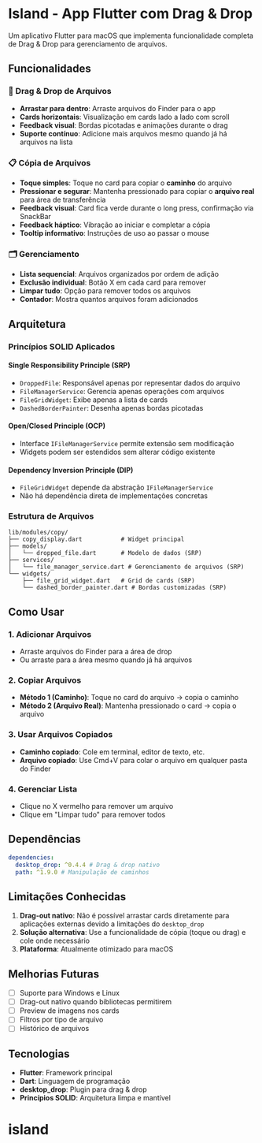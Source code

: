 # Island - App Flutter com Drag & Drop

Um aplicativo Flutter para macOS que implementa funcionalidade completa de Drag & Drop para gerenciamento de arquivos.

## Funcionalidades

### 🎯 Drag & Drop de Arquivos

- **Arrastar para dentro**: Arraste arquivos do Finder para o app
- **Cards horizontais**: Visualização em cards lado a lado com scroll
- **Feedback visual**: Bordas picotadas e animações durante o drag
- **Suporte contínuo**: Adicione mais arquivos mesmo quando já há arquivos na lista

### 📋 Cópia de Arquivos

- **Toque simples**: Toque no card para copiar o **caminho** do arquivo
- **Pressionar e segurar**: Mantenha pressionado para copiar o **arquivo real** para área de transferência
- **Feedback visual**: Card fica verde durante o long press, confirmação via SnackBar
- **Feedback háptico**: Vibração ao iniciar e completar a cópia
- **Tooltip informativo**: Instruções de uso ao passar o mouse

### 🗂️ Gerenciamento

- **Lista sequencial**: Arquivos organizados por ordem de adição
- **Exclusão individual**: Botão X em cada card para remover
- **Limpar tudo**: Opção para remover todos os arquivos
- **Contador**: Mostra quantos arquivos foram adicionados

## Arquitetura

### Princípios SOLID Aplicados

#### Single Responsibility Principle (SRP)

- `DroppedFile`: Responsável apenas por representar dados do arquivo
- `FileManagerService`: Gerencia apenas operações com arquivos
- `FileGridWidget`: Exibe apenas a lista de cards
- `DashedBorderPainter`: Desenha apenas bordas picotadas

#### Open/Closed Principle (OCP)

- Interface `IFileManagerService` permite extensão sem modificação
- Widgets podem ser estendidos sem alterar código existente

#### Dependency Inversion Principle (DIP)

- `FileGridWidget` depende da abstração `IFileManagerService`
- Não há dependência direta de implementações concretas

### Estrutura de Arquivos

```
lib/modules/copy/
├── copy_display.dart           # Widget principal
├── models/
│   └── dropped_file.dart       # Modelo de dados (SRP)
├── services/
│   └── file_manager_service.dart # Gerenciamento de arquivos (SRP)
└── widgets/
    ├── file_grid_widget.dart   # Grid de cards (SRP)
    └── dashed_border_painter.dart # Bordas customizadas (SRP)
```

## Como Usar

### 1. Adicionar Arquivos

- Arraste arquivos do Finder para a área de drop
- Ou arraste para a área mesmo quando já há arquivos

### 2. Copiar Arquivos

- **Método 1 (Caminho)**: Toque no card do arquivo → copia o caminho
- **Método 2 (Arquivo Real)**: Mantenha pressionado o card → copia o arquivo

### 3. Usar Arquivos Copiados

- **Caminho copiado**: Cole em terminal, editor de texto, etc.
- **Arquivo copiado**: Use Cmd+V para colar o arquivo em qualquer pasta do Finder

### 4. Gerenciar Lista

- Clique no X vermelho para remover um arquivo
- Clique em "Limpar tudo" para remover todos

## Dependências

```yaml
dependencies:
  desktop_drop: ^0.4.4 # Drag & drop nativo
  path: ^1.9.0 # Manipulação de caminhos
```

## Limitações Conhecidas

1. **Drag-out nativo**: Não é possível arrastar cards diretamente para aplicações externas devido a limitações do `desktop_drop`
2. **Solução alternativa**: Use a funcionalidade de cópia (toque ou drag) e cole onde necessário
3. **Plataforma**: Atualmente otimizado para macOS

## Melhorias Futuras

- [ ] Suporte para Windows e Linux
- [ ] Drag-out nativo quando bibliotecas permitirem
- [ ] Preview de imagens nos cards
- [ ] Filtros por tipo de arquivo
- [ ] Histórico de arquivos

## Tecnologias

- **Flutter**: Framework principal
- **Dart**: Linguagem de programação
- **desktop_drop**: Plugin para drag & drop
- **Princípios SOLID**: Arquitetura limpa e mantível

# island
